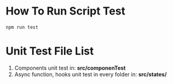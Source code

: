 # How To Run Script Test

```npm run test```

# Unit Test File List

1. Components unit test in:  **src/componenTest**
2. Async function, hooks unit test in every folder in: **src/states/**
